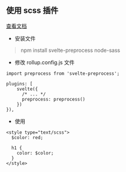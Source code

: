 ## 使用 scss 插件

[查看文档](https://daveceddia.com/svelte-with-sass-in-vscode/)

- 安装文件
> npm install svelte-preprocess node-sass

- 修改 rollup.config.js 文件
```
import preprocess from 'svelte-preprocess';

plugins: [
	svelte({
	  /* ... */
	  preprocess: preprocess()
	})
}),

```

- 使用
```
<style type="text/scss">
  $color: red;

  h1 {
    color: $color;
  }
</style>

```